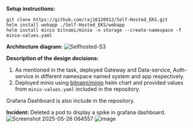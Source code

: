 **Setup instructions:**
```
git clone https://github.com/raj16120912/Self-Hosted_EKS.git
helm install webapp ./Self-Hosted_EKS/webapp
helm install minio bitnami/minio -n storage --create-namespace -f minio-values.yaml
```
**Architecture diagram:**
![Selfhosted-S3](https://github.com/user-attachments/assets/974fdc70-eb9d-4cab-af55-dbb809baaa38)

**Description of the design decisions:**
1. As mentioned in the task, deployed Gateway and Data-service, Auth-service in different namespace named system and app respectively.
2. Deployed minio using [bitnami/minio](https://artifacthub.io/packages/helm/bitnami/minio) helm chart and provided values from `minio-values.yaml` included in the repository.

Grafana Dashboard is also include in the repository.

**Incident:**
Deleted a pod to display a spike in grafana dashboard.
![Screenshot 2025-05-26 064557](https://github.com/user-attachments/assets/ac7dd166-c769-462d-85ba-54dee3450536)
![image](https://github.com/user-attachments/assets/acb268f0-ef30-4b78-bd3a-5306c9d48ba7)
